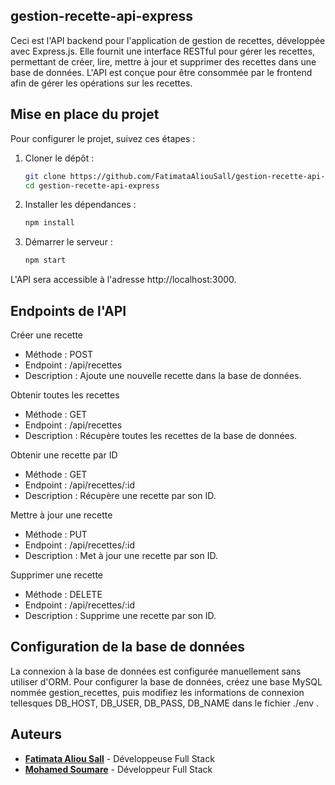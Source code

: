## gestion-recette-api-express

Ceci est l'API backend pour l'application de gestion de recettes, développée avec Express.js. Elle fournit une interface RESTful pour gérer les recettes, permettant de créer, lire, mettre à jour et supprimer des recettes dans une base de données. L'API est conçue pour être consommée par le frontend afin de gérer les opérations sur les recettes.

## Mise en place du projet

Pour configurer le projet, suivez ces étapes :

1. Cloner le dépôt :

   ```bash
   git clone https://github.com/FatimataAliouSall/gestion-recette-api-express.git
   cd gestion-recette-api-express

   ```

2. Installer les dépendances :

   ```bash
   npm install

   ```

3. Démarrer le serveur :

   ```bash
   npm start

   ```

L'API sera accessible à l'adresse http://localhost:3000.

## Endpoints de l'API

Créer une recette

- Méthode : POST
- Endpoint : /api/recettes
- Description : Ajoute une nouvelle recette dans la base de données.

Obtenir toutes les recettes

- Méthode : GET
- Endpoint : /api/recettes
- Description : Récupère toutes les recettes de la base de données.

Obtenir une recette par ID

- Méthode : GET
- Endpoint : /api/recettes/:id
- Description : Récupère une recette par son ID.

Mettre à jour une recette

- Méthode : PUT
- Endpoint : /api/recettes/:id
- Description : Met à jour une recette par son ID.

Supprimer une recette

- Méthode : DELETE
- Endpoint : /api/recettes/:id
- Description : Supprime une recette par son ID.

## Configuration de la base de données

La connexion à la base de données est configurée manuellement sans utiliser d'ORM. Pour configurer la base de données, créez une base MySQL nommée gestion_recettes, puis modifiez les informations de connexion tellesques DB_HOST, DB_USER, DB_PASS, DB_NAME dans le fichier ./env .

## Auteurs

- **[Fatimata Aliou Sall](https://github.com/fatimata-sall)** - Développeuse Full Stack
- **[Mohamed Soumare](https://github.com/MohamedSoumare)** - Développeur Full Stack
